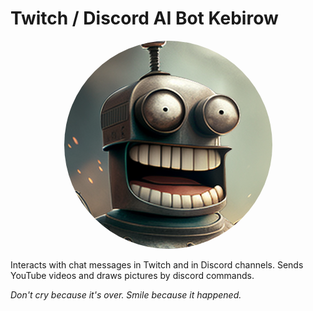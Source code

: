 # Twitch / Discord AI Bot Kebirow

<p style="text-align: center">
  <img style="border-radius: 50%" src="src/main/resources/images/avatar11.png" alt="Bot avatar"/>
</p>

Interacts with chat messages in Twitch and in Discord channels. Sends YouTube videos and draws pictures by discord commands.

_Don't cry because it's over. Smile because it happened._
